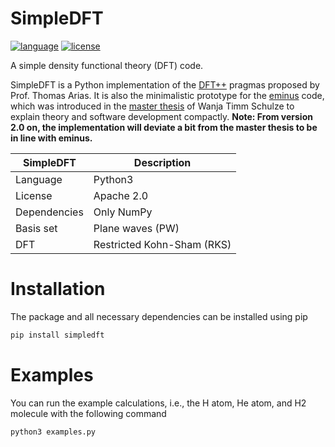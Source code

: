 # SimpleDFT
[![language](https://img.shields.io/badge/language-Python3-green)](https://www.python.org)
[![license](https://img.shields.io/badge/license-APACHE2-lightgrey)](https://gitlab.com/nextdft/simpledft/-/blob/master/LICENSE)

A simple density functional theory (DFT) code.

SimpleDFT is a Python implementation of the [DFT++](https://arxiv.org/abs/cond-mat/9909130) pragmas proposed by Prof. Thomas Arias.
It is also the minimalistic prototype for the [eminus](https://gitlab.com/nextdft/eminus) code, which was introduced in the [master thesis](https://www.researchgate.net/publication/356537762_Domain-averaged_Fermi_holes_A_self-interaction_correction_perspective) of Wanja Timm Schulze to explain theory and software development compactly.
**Note: From version 2.0 on, the implementation will deviate a bit from the master thesis to be in line with eminus.**

| SimpleDFT | Description |
| --------- | ----------- |
| Language | Python3 |
| License | Apache 2.0 |
| Dependencies | Only NumPy |
| Basis set| Plane waves (PW) |
| DFT | Restricted Kohn-Sham (RKS) |

# Installation
The package and all necessary dependencies can be installed using pip

```bash
pip install simpledft
```

# Examples
You can run the example calculations, i.e., the H atom, He atom, and H2 molecule with the following command

```bash
python3 examples.py
```
